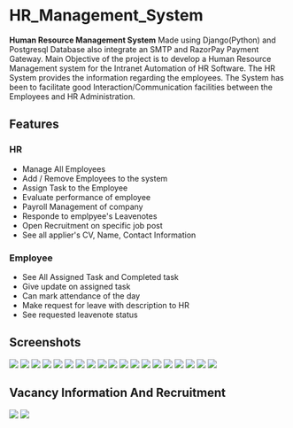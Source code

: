 # HR_Management_System

<b>Human Resource Management System</b> Made using Django(Python) and Postgresql Database also integrate an SMTP and RazorPay Payment Gateway. Main Objective of the project is to develop a Human Resource Management system for the Intranet Automation of HR Software. The HR System provides the information regarding the employees. The System has been to facilitate good Interaction/Communication facilities between the Employees and HR Administration.


## Features
### HR
- Manage All Employees
- Add / Remove Employees to the system
- Assign Task to the Employee
- Evaluate performance of employee
- Payroll Management of company
- Responde to emplpyee's Leavenotes
- Open Recruitment on specific job post
- See all applier's CV, Name, Contact Information

### Employee
- See All Assigned Task and Completed task
- Give update on assigned task
- Can mark attendance of the day
- Make request for leave with description to HR
- See requested leavenote status 

## Screenshots
<img src="https://github.com/om1512/HR_Management_System/blob/main/screenshots/Screenshot%202023-03-06%20144317.png"/>


<img src="https://github.com/om1512/HR_Management_System/blob/main/screenshots/Screenshot%202023-03-15%20183221.png"/>

<img src="https://github.com/om1512/HR_Management_System/blob/main/screenshots/Screenshot%202023-03-28%20204502.png"/>

<img src="https://github.com/om1512/HR_Management_System/blob/main/screenshots/Screenshot%202023-03-28%20204439.png"/>

<img src="https://github.com/om1512/HR_Management_System/blob/main/screenshots/Screenshot%202023-03-28%20204257.png"/>

<img src="https://github.com/om1512/HR_Management_System/blob/main/screenshots/Screenshot%202023-03-28%20204243.png"/>

<img src="https://github.com/om1512/HR_Management_System/blob/main/screenshots/Screenshot%202023-03-28%20204158.png"/>

<img src="https://github.com/om1512/HR_Management_System/blob/main/screenshots/Screenshot%202023-03-28%20204133.png"/>

<img src="https://github.com/om1512/HR_Management_System/blob/main/screenshots/Screenshot%202023-03-28%20204059.png"/>

<img src="https://github.com/om1512/HR_Management_System/blob/main/screenshots/Screenshot%202023-03-28%20204024.png"/>

<img src="https://github.com/om1512/HR_Management_System/blob/main/screenshots/Screenshot%202023-03-28%20204010.png"/>

<img src="https://github.com/om1512/HR_Management_System/blob/main/screenshots/Screenshot%202023-03-28%20203932.png"/>

<img src="https://github.com/om1512/HR_Management_System/blob/main/screenshots/Screenshot%202023-03-28%20203912.png"/>

<img src="https://github.com/om1512/HR_Management_System/blob/main/screenshots/Screenshot%202023-03-28%20203820.png"/>

<img src="https://github.com/om1512/HR_Management_System/blob/main/screenshots/Screenshot%202023-03-28%20203755.png"/>

<img src="https://github.com/om1512/HR_Management_System/blob/main/screenshots/Screenshot%202023-03-28%20203723.png"/>

<img src="https://github.com/om1512/HR_Management_System/blob/main/screenshots/Screenshot%202023-03-28%20203655.png"/>

<img src="https://github.com/om1512/HR_Management_System/blob/main/screenshots/Screenshot%202023-03-28%20203619.png"/>

<img src="https://github.com/om1512/HR_Management_System/blob/main/screenshots/Screenshot%202023-03-28%20203554.png"/>

## Vacancy Information And Recruitment
<img src="https://github.com/om1512/HR_Management_System/blob/main/screenshots/Screenshot%202023-03-29%20202532.png"/>
<img src="https://github.com/om1512/HR_Management_System/blob/main/screenshots/Screenshot%202023-03-29%20202654.png"/>

